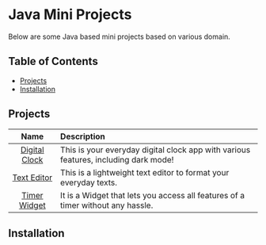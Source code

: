 # Java Mini Projects
Below are some Java based mini projects based on various domain.

## Table of Contents
- [Projects](#projects)
- [Installation](#installation)

## Projects
| Name | Description |
| :---: | :--- | 
|[Digital Clock](./digital-clock/)|This is your everyday digital clock app with various features, including dark mode!|
|[Text Editor](./text-editor/)|This is a lightweight text editor to format your everyday texts.|
|[Timer Widget](./timer-widget/)|It is a Widget that lets you access all features of a timer without any hassle.|

## Installation






